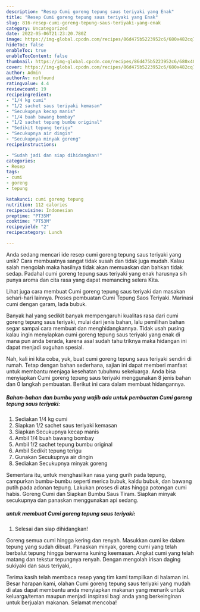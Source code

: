 ```yaml
---
description: "Resep Cumi goreng tepung saus teriyaki yang Enak"
title: "Resep Cumi goreng tepung saus teriyaki yang Enak"
slug: 816-resep-cumi-goreng-tepung-saus-teriyaki-yang-enak
category: Uncategorized
date: 2022-05-06T21:23:20.780Z
image: https://img-global.cpcdn.com/recipes/86d475b5223952c6/680x482cq70/cumi-goreng-tepung-saus-teriyaki-foto-resep-utama.jpg
hideToc: false
enableToc: true
enableTocContent: false
thumbnail: https://img-global.cpcdn.com/recipes/86d475b5223952c6/680x482cq70/cumi-goreng-tepung-saus-teriyaki-foto-resep-utama.jpg
cover: https://img-global.cpcdn.com/recipes/86d475b5223952c6/680x482cq70/cumi-goreng-tepung-saus-teriyaki-foto-resep-utama.jpg
author: Admin
authorAv: notfound
ratingvalue: 4.4
reviewcount: 19
recipeingredient:
- "1/4 kg cumi"
- "1/2 sachet saus teriyaki kemasan"
- "Secukupnya kecap manis"
- "1/4 buah bawang bombay"
- "1/2 sachet tepung bumbu original"
- "Sedikit tepung terigu"
- "Secukupnya air dingin"
- "Secukupnya minyak goreng"
recipeinstructions:

- "Sudah jadi dan siap dihidangkan!"
categories:
- Resep
tags:
- cumi
- goreng
- tepung

katakunci: cumi goreng tepung 
nutrition: 112 calories
recipecuisine: Indonesian
preptime: "PT35M"
cooktime: "PT53M"
recipeyield: "2"
recipecategory: Lunch

---
```





Anda sedang mencari ide resep cumi goreng tepung saus teriyaki yang unik? Cara membuatnya sangat tidak susah dan tidak juga mudah. Kalau salah mengolah maka hasilnya tidak akan memuaskan dan bahkan tidak sedap. Padahal cumi goreng tepung saus teriyaki yang enak harusnya sih punya aroma dan cita rasa yang dapat memancing selera Kita.





Lihat juga cara membuat Cumi goreng tepung saus teriyaki dan masakan sehari-hari lainnya. Proses pembuatan Cumi Tepung Saos Teriyaki. Marinasi cumi dengan garam, lada bubuk.

Banyak hal yang sedikit banyak mempengaruhi kualitas rasa dari cumi goreng tepung saus teriyaki, mulai dari jenis bahan, lalu pemilihan bahan segar sampai cara membuat dan menghidangkannya. Tidak usah pusing kalau ingin menyiapkan cumi goreng tepung saus teriyaki yang enak di mana pun anda berada, karena asal sudah tahu triknya maka hidangan ini dapat menjadi suguhan spesial.






Nah, kali ini kita coba, yuk, buat cumi goreng tepung saus teriyaki sendiri di rumah. Tetap dengan bahan sederhana, sajian ini dapat memberi manfaat untuk membantu menjaga kesehatan tubuhmu sekeluarga. Anda bisa menyiapkan Cumi goreng tepung saus teriyaki menggunakan 8 jenis bahan dan 0 langkah pembuatan. Berikut ini cara dalam membuat hidangannya.

<!--inarticleads1-->

##### Bahan-bahan dan bumbu yang wajib ada untuk pembuatan Cumi goreng tepung saus teriyaki:

1. Sediakan 1/4 kg cumi
1. Siapkan 1/2 sachet saus teriyaki kemasan
1. Siapkan Secukupnya kecap manis
1. Ambil 1/4 buah bawang bombay
1. Ambil 1/2 sachet tepung bumbu original
1. Ambil Sedikit tepung terigu
1. Gunakan Secukupnya air dingin
1. Sediakan Secukupnya minyak goreng


Sementara itu, untuk menghasilkan rasa yang gurih pada tepung, campurkan bumbu-bumbu seperti merica bubuk, kaldu bubuk, dan bawang putih pada adonan tepung. Lakukan proses di atas hingga potongan cumi habis. Goreng Cumi dan Siapkan Bumbu Saus Tiram. Siapkan minyak secukupnya dan panaskan menggunakan api sedang. 

<!--inarticleads2-->

#####  untuk membuat Cumi goreng tepung saus teriyaki:


1. Selesai dan siap dihidangkan!

Goreng semua cumi hingga kering dan renyah. Masukkan cumi ke dalam tepung yang sudah dibuat. Panaskan minyak, goreng cumi yang telah berbalut tepung hingga berwarna kuning keemasan. Angkat cumi yang telah matang dan tekstur tepungnya renyah. Dengan mengolah irisan daging sukiyaki dan saus teriyaki,. 

Terima kasih telah membaca resep yang tim kami tampilkan di halaman ini. Besar harapan kami, olahan Cumi goreng tepung saus teriyaki yang mudah di atas dapat membantu anda menyiapkan makanan yang menarik untuk keluarga/teman maupun menjadi inspirasi bagi anda yang berkeinginan untuk berjualan makanan. Selamat mencoba!
